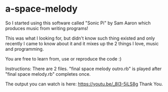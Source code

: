 # a-space-melody

So I started using this software called "Sonic Pi" by Sam Aaron
which produces music from writing programs!

This was what I looking for, but didn't know such thing existed
and only recently I came to know about it and it mixes up the 2
things I love, music and programming.

You are free to learn from, use or reproduce the code :)

Instructions:
There are 2 files.
"final space melody outro.rb" is played after "final space melody.rb" completes once.

The output you can watch is here:
https://youtu.be/_8I3-5iLS8g
Thank You.

